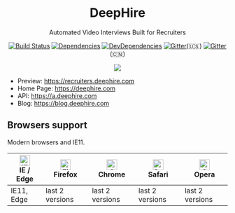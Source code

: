 
<h1 align="center">DeepHire</h1>

<div align="center">

Automated Video Interviews Built for Recruiters

[![Build Status](https://dev.azure.com/qixiancs/ant-design-pro/_apis/build/status/ant-design.ant-design-pro?branchName=master)](https://dev.azure.com/qixiancs/ant-design-pro/_build/latest?definitionId=1?branchName=master)
[![Dependencies](https://img.shields.io/david/ant-design/ant-design-pro.svg)](https://david-dm.org/ant-design/ant-design-pro)
[![DevDependencies](https://img.shields.io/david/dev/ant-design/ant-design-pro.svg)](https://david-dm.org/ant-design/ant-design-pro?type=dev)
[![Gitter](https://img.shields.io/gitter/room/ant-design/pro-english.svg)](https://gitter.im/ant-design/pro-english?utm_source=badge&utm_medium=badge&utm_campaign=pr-badge)(🇺🇸)
[![Gitter](https://img.shields.io/gitter/room/ant-design/ant-design-pro.svg?style=flat-square)](https://gitter.im/ant-design/ant-design-pro?utm_source=badge&utm_medium=badge&utm_campaign=pr-badge)(🇨🇳)


![](https://user-images.githubusercontent.com/8186664/44953195-581e3d80-aec4-11e8-8dcb-54b9db38ec11.png)

</div>

- Preview: https://recruiters.deephire.com
- Home Page: https://deephire.com
- API: https://a.deephire.com
- Blog: https://blog.deephire.com


## Browsers support

Modern browsers and IE11.

| [<img src="https://raw.githubusercontent.com/alrra/browser-logos/master/src/edge/edge_48x48.png" alt="IE / Edge" width="24px" height="24px" />](http://godban.github.io/browsers-support-badges/)</br>IE / Edge | [<img src="https://raw.githubusercontent.com/alrra/browser-logos/master/src/firefox/firefox_48x48.png" alt="Firefox" width="24px" height="24px" />](http://godban.github.io/browsers-support-badges/)</br>Firefox | [<img src="https://raw.githubusercontent.com/alrra/browser-logos/master/src/chrome/chrome_48x48.png" alt="Chrome" width="24px" height="24px" />](http://godban.github.io/browsers-support-badges/)</br>Chrome | [<img src="https://raw.githubusercontent.com/alrra/browser-logos/master/src/safari/safari_48x48.png" alt="Safari" width="24px" height="24px" />](http://godban.github.io/browsers-support-badges/)</br>Safari | [<img src="https://raw.githubusercontent.com/alrra/browser-logos/master/src/opera/opera_48x48.png" alt="Opera" width="24px" height="24px" />](http://godban.github.io/browsers-support-badges/)</br>Opera |
| --------- | --------- | --------- | --------- | --------- |
| IE11, Edge| last 2 versions| last 2 versions| last 2 versions| last 2 versions

